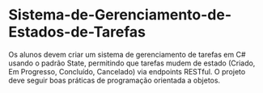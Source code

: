 # Sistema-de-Gerenciamento-de-Estados-de-Tarefas
Os alunos devem criar um sistema de gerenciamento de tarefas em C# usando o padrão State, permitindo que tarefas mudem de estado (Criado, Em Progresso, Concluído, Cancelado) via endpoints RESTful. O projeto deve seguir boas práticas de programação orientada a objetos.
